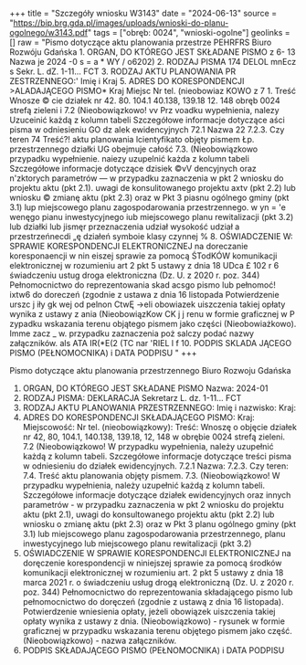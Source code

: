 +++
title = "Szczegóły wniosku W3143"
date = "2024-06-13"
source = "https://bip.brg.gda.pl/images/uploads/wnioski-do-planu-ogolnego/w3143.pdf"
tags = ["obręb: 0024", "wnioski-ogolne"]
geolinks = []
raw = "Pismo dotyczące aktu planowania przestrze PEHRFRS Biuro Rozwóju Gdańska 1. ORGAN, DO KTÓREGO JEST SKŁADANE PISMO z 6- 13 Nazwa je 2024 -0 s = a * WY / o6202) 2. RODZAJ PISMA 174 DELOL mnEcz s Sekr. L. dZ. 1-11... FCT 3. RODZAJ AKTU PLANOWANIA PR ZESTRZENNEGO:' Imię i Kraj 5. ADRES DO KORESPONDENCJI >ALADAJĄCEGO PISMO* Kraj  Miejsc Nr tel. (nieobowiaz KOWO z 7 1. Treść Wnosze © cie działek nr 42. 80. 104.1 40.138, 139.18 12. 148 obręb 0024 strefą zieleni i 7.2 (Nieobowiązkowo! vv Prz voadku wypełnienia, nalezy Uzuceinić każdą z kolumn tabeli Szczegółowe informacje dotyczące aści pisma w odniesieniu GO dz alek ewidencyjnych 72.1 Nazwa 22 7.2.3. Czy teren 74 Treść?!  aktu planowania lcientyfikato objęty pismem  Łp.  przestrzennego działki UG obejmuje całość  7.3. (Nieobowiązkowo przypadku wypełnienie. naiezy uzupelnić każda z kolumn tabeli Szczegółowe informacje dotyczące dzisiek ©vV dencyjnych oraz n'zktorych parametrów — w przypadku zaznaczenia w pkt 2 wniosku do projektu aktu (pkt 2.1). uwagi de konsulitowanego projektu axtv (pkt 2.2) lub wniosku © zmianę aktu (pkt 2.3) oraz w Pkt 3 piasnu ogólnego gminy (pkt 3.1) lup miejscowego planu zagospodarowania przestrzennego. w yn = 'e wenęgo pianu inwestycyjnego iub miejscowego planu rewitalizacji (pkt 3.2) lub działki lub jismęr przeznaczenia udział wysokość udział a przestrzeńnecdi „ę działeń symboie klasy czynnej % 8. OŚWIADCZENIE W: SPRAWIE KORESPONDENCJI ELEKTRONICZNEJ na doreczanie koresponaencji w nin eiszej sprawie za pomocą ŚTodKÓW komunikacji elektronicznej w rozumieniu art 2 pkt 5 ustawy z dnia 18 UDca £ 102 r 6 świadczeniu ustug droga elektroniczna (Dz. U. z 2020 r. poz. 344) Pełnomocnictwo do reprezentowania skad acsgo pismo lub pełnomoć! ixtw6 do doreczeń (zgodnie z ustawa z dnia 16 listopada Potwierdzenie urszc j iły gk wej od pelnon CtwĘ ->eli obowiazek uiszczenia takiej opłaty wynika z ustawy z ania (NieobowiązKow CK j j renu w formie graficznej w P zypadku wskazania terenu objątego pismem jako części (Nieobowiażkowo). Imme zacz _ w. przypadku zaznaczenia poż salczy podać nazwy załączników. als ATA IR(*E(2 (TC  nar 'RIEL  l f 10. PODPIS SKLADA JĄCEGO PISMO (PEŁNOMOCNIKA) i DATA PODPISU "
+++

Pismo dotyczące aktu planowania przestrzennego
Biuro Rozwoju Gdańska
1. ORGAN, DO KTÓREGO JEST SKŁADANE PISMO
Nazwa: 2024-01
2. RODZAJ PISMA: DEKLARACJA
Sekretarz L. dz. 1-11... FCT
3. RODZAJ AKTU PLANOWANIA PRZESTRZENNEGO:
Imię i nazwisko:
Kraj:
5. ADRES DO KORESPONDENCJI SKŁADAJĄCEGO PISMO:
Kraj: 
Miejscowość:
Nr tel. (nieobowiązkowy): 
Treść: Wnoszę o objęcie działek nr 42, 80, 104.1, 140.138, 139.18, 12, 148 w obrębie 0024 strefą zieleni.
7.2 (Nieobowiązkowo! W przypadku wypełnienia, należy uzupełnić każdą z kolumn tabeli.
Szczegółowe informacje dotyczące treści pisma w odniesieniu do działek ewidencyjnych.
7.2.1 Nazwa: 
7.2.3. Czy teren: 
7.4. Treść aktu planowania objęty pismem.
7.3. (Nieobowiązkowo! W przypadku wypełnienia, należy uzupełnić każdą z kolumn tabeli.
Szczegółowe informacje dotyczące działek ewidencyjnych oraz innych parametrów - w przypadku zaznaczenia w pkt 2
wniosku do projektu aktu (pkt 2.1), uwagi do konsultowanego projektu aktu (pkt 2.2) lub wniosku o zmianę
aktu (pkt 2.3) oraz w Pkt 3 planu ogólnego gminy (pkt 3.1) lub miejscowego planu zagospodarowania
przestrzennego, planu inwestycyjnego lub miejscowego planu rewitalizacji (pkt 3.2)
8. OŚWIADCZENIE W SPRAWIE KORESPONDENCJI ELEKTRONICZNEJ
na doręczenie korespondencji w niniejszej sprawie za pomocą środków komunikacji elektronicznej w rozumieniu
art. 2 pkt 5 ustawy z dnia 18 marca 2021 r. o świadczeniu usług drogą elektroniczną (Dz. U. z 2020 r. poz. 344)
Pełnomocnictwo do reprezentowania składającego pismo lub pełnomocnictwo do doręczeń (zgodnie z ustawą z dnia 16 listopada). Potwierdzenie wniesienia opłaty, jeżeli obowiązek uiszczenia takiej opłaty wynika z ustawy z dnia.
(Nieobowiązkowo) - rysunek w formie graficznej w przypadku wskazania terenu objętego pismem jako część.
(Nieobowiązkowo) - nazwa załączników.
10. PODPIS SKŁADAJĄCEGO PISMO (PEŁNOMOCNIKA) i DATA PODPISU


